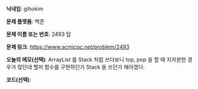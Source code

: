 **닉네임**: gihokim

**문제 플랫폼**: 백준

**문제 이름 또는 번호**: 2493 탑

**문제 링크**: https://www.acmicpc.net/problem/2493

**오늘의 메모(선택)**: ArrayList 를 Stack 처럼 쓰다보니 top, pop 을 할 때 지저분한 경우가 많던데 헬퍼 함수를 구현하던가 Stack 을 쓰던가 해야겠다.

**코드(선택)**:

```

```
